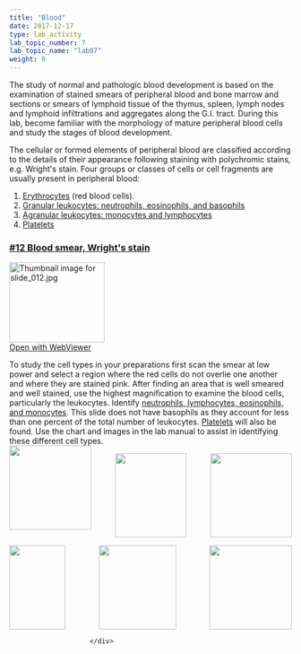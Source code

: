 ```yaml
---
title: "Blood"
date: 2017-12-17
type: lab_activity
lab_topic_number: 7
lab_topic_name: "lab07"
weight: 0
---
```

<div class="entrybody">
						<p>The study of normal and pathologic blood development is based on the examination of stained smears of peripheral blood and bone marrow and sections or smears of lymphoid tissue of the thymus, spleen, lymph nodes and lymphoid infiltrations and aggregates along the <span class="caps">G.I. </span>tract. During this lab, become familiar with the morphology of mature peripheral blood cells and study the stages of blood development.</p>

<p>The cellular or formed elements of peripheral blood are classified according to the details of their appearance following staining with polychromic stains, e.g. Wright's stain. Four groups or classes of cells or cell fragments are usually present in peripheral blood:</p>


<ol>
<li><u>Erythrocytes</u> (red blood cells).</li>
<li><u>Granular leukocytes: neutrophils, eosinophils, and basophils</u></li>
<li><u>Agranular leukocytes: monocytes and lymphocytes</u></li>
<li><u>Platelets</u></li>
</ol>



<h3><u>#12 Blood smear, Wright's stain</u></h3>

<div class="thumbnail"> <a href="http://virtualslides.cumc.columbia.edu/12.svs/view.apml?" target="_blank"><img alt="Thumbnail image for slide_012.jpg" src="http://histologylab.ccnmtl.columbia.edu/assets/images/slide_012-thumb-170x143-1422.jpg" width="170" height="143" class="mt-image-left"></a><br><a href="http://virtualslides.cumc.columbia.edu/12.svs/view.apml?" target="_blank">Open with WebViewer</a> </div>

To study the cell types in your preparations first scan the smear at low power and select a region where the red cells do not overlie one another and where they are stained pink. After finding an area that is well smeared and well stained, use the highest magnification to examine the blood cells, particularly the leukocytes. Identify <u>neutrophils, lymphocytes, eosinophils, and monocytes</u>. This slide does not have basophils as they account for less than one percent of the total number of leukocytes. <u>Platelets</u> will also be found. Use the chart and images in the lab manual to assist in identifying these different cell types.<br>
<img src="http://histologylab.ccnmtl.columbia.edu/assets/images/12%20erythrocyte.jpg" style="width:146px; height:150px; float:left;"><div style="text-align: center;"><img src="http://histologylab.ccnmtl.columbia.edu/assets/images/12%20neutrophil.jpg" style="width:127px; height:150px;"><img src="http://histologylab.ccnmtl.columbia.edu/assets/images/12%20monocyte.jpg" style="width:145px; height:150px; float:right;"></div>
<p></p>
<img src="http://histologylab.ccnmtl.columbia.edu/assets/images/12%20platelets.jpg" style="width:100px; height:150px; float: left;"><div style="text-align: center;">
<img src="http://histologylab.ccnmtl.columbia.edu/assets/images/12%20neutrophil.jpg" style="width:138px; height:150px;"><img src="http://histologylab.ccnmtl.columbia.edu/assets/images/12%20lymphocte.jpg" style="width:147px; height:150px; float:right;"></div>
						
						
						</div>
